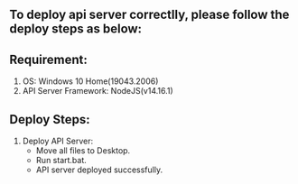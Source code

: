 ## To deploy api server correctlly, please follow the deploy steps as below:

## Requirement:

1. OS: Windows 10 Home(19043.2006)
2. API Server Framework: NodeJS(v14.16.1)

## Deploy Steps:

1. Deploy API Server:
    * Move all files to Desktop.
    * Run start.bat.
    * API server deployed successfully.